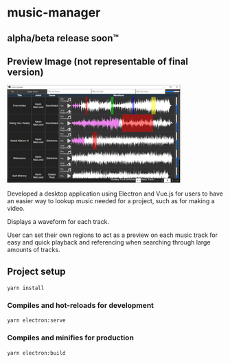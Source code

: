 # music-manager

## alpha/beta release soon™

## Preview Image (not representable of final version)

<img src="https://raw.githubusercontent.com/ridgewhom/music-manager/master/music-manager-alpha-img1.JPG" width=80%>


Developed a desktop application using Electron and Vue.js for users to have an easier
way to lookup music needed for a project, such as for making a video.

Displays a waveform for each track.

User can set their own regions to act as a preview on each music track for easy and
quick playback and referencing when searching through large amounts of tracks.



## Project setup
```
yarn install
```

### Compiles and hot-reloads for development
```
yarn electron:serve
```

### Compiles and minifies for production
```
yarn electron:build
```


